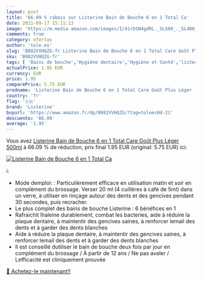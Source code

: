 ```yaml
---
layout: post
title: '66.09 % rabais sur Listerine Bain de Bouche 6 en 1 Total Ca'
date: 2021-09-17 15:11:13
image: 'https://m.media-amazon.com/images/I/41rbSN4gdRL._SL500_._SL400_.jpg'
comments: true
category: ofertas
author: 'tole.es'
slug: 'B082VVHQZG-fr Listerine Bain de Bouche 6 en 1 Total Care Goût Plus Léger...'
sku: 'B082VVHQZG-fr'
tags: [ 'Bains de bouche','Hygiène dentaire','Hygiène et Santé','listerine', ]
actualPrice: 1.95 EUR
currency: EUR
price: 1.95
comparePrice: 5.75 EUR
prodname: 'Listerine Bain de Bouche 6 en 1 Total Care Goût Plus Léger  500ml'
country: 'fr'
flag: '🇫🇷'
brand: 'Listerine'
buyurl: 'https://www.amazon.fr/dp/B082VVHQZG/?tag=tolees0d-21'
descuento: '66.09'
average: '1.95'
---
```


Vous avez [Listerine Bain de Bouche 6 en 1 Total Care Goût Plus Léger  500ml](https://www.amazon.fr/dp/B082VVHQZG/?tag=tolees0d-21)  à  66.09 % de réduction, prix final  1.95 EUR (original: 5.75 EUR) ici:

[![Listerine Bain de Bouche 6 en 1 Total Ca](https://m.media-amazon.com/images/I/41rbSN4gdRL._SL500_._SL400_.jpg)](https://www.amazon.fr/dp/B082VVHQZG/?tag=tolees0d-21)

ℹ️:

- Mode demploi: : Particulièrement efficace en utilisation matin et soir en complément du brossage. Verser 20 ml (4 cuillères à café de 5ml) dans un verre, à utiliser en rinçage autour des dents et des gencives pendant 30 secondes, puis recracher.
- Le plus complet des bains de bouche Listerine : 6 bénéfices en 1
- Rafraichit lhaleine durablement, combat les bacteries, aide à réduire la plaque dentaire, à maintentir des gencives saines, à renforcer lemail des dents et à garder des dents blanches
- Aide à réduire la plaque dentaire, à maintentir des gencives saines, à renforcer lemail des dents et à garder des dents blanches
- Il est conseillé dutiliser le bain de bouche deux fois par jour en complément du brossage / À partir de 12 ans / Ne pas avaler / Lefficacité est cliniquement prouvée

[🛒 Achetez-le maintenant!!](https://www.amazon.fr/dp/B082VVHQZG/?tag=tolees0d-21)
